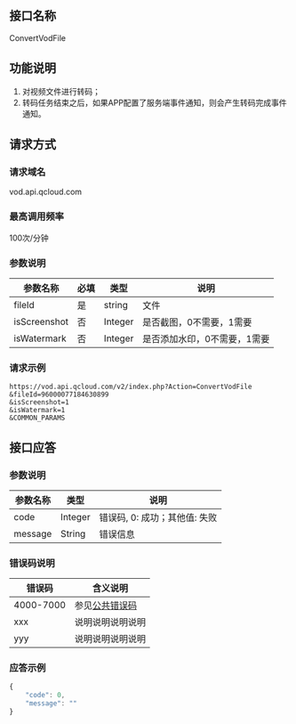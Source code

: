 ## 接口名称
ConvertVodFile

## 功能说明
1. 对视频文件进行转码；
2. 转码任务结束之后，如果APP配置了服务端事件通知，则会产生转码完成事件通知。

## 请求方式

### 请求域名
vod.api.qcloud.com

### 最高调用频率
100次/分钟

### 参数说明
| 参数名称 | 必填 | 类型 | 说明 |
|---------|---------|---------|---------|
| fileId | 是 | string | 文件 |
| isScreenshot | 否 | Integer | 是否截图，0不需要，1需要 |
| isWatermark | 否 | Integer | 是否添加水印，0不需要，1需要 |

### 请求示例
```
https://vod.api.qcloud.com/v2/index.php?Action=ConvertVodFile
&fileId=96000077184630899
&isScreenshot=1
&isWatermark=1
&COMMON_PARAMS
```
## 接口应答

### 参数说明
| 参数名称 | 类型 | 说明 |
|---------|---------|---------|
| code | Integer | 错误码, 0: 成功；其他值: 失败 |
| message | String | 错误信息 |

### 错误码说明
| 错误码 | 含义说明|
|---------|---------|
| 4000-7000 | 参见[公共错误码](/document/product/266/7783)  |
| xxx | 说明说明说明说明  |
| yyy | 说明说明说明说明 |

### 应答示例
```javascript
{
    "code": 0,
    "message": ""
}
```
